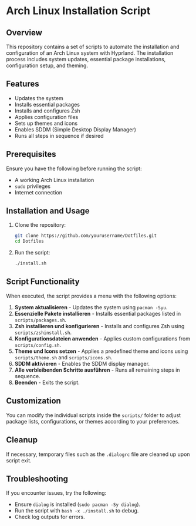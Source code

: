 # Arch Linux Installation Script

## Overview

This repository contains a set of scripts to automate the installation and configuration of an Arch Linux system with Hyprland. The installation process includes system updates, essential package installations, configuration setup, and theming.

## Features

- Updates the system
- Installs essential packages
- Installs and configures Zsh
- Applies configuration files
- Sets up themes and icons
- Enables SDDM (Simple Desktop Display Manager)
- Runs all steps in sequence if desired

## Prerequisites

Ensure you have the following before running the script:

- A working Arch Linux installation
- `sudo` privileges
- Internet connection

## Installation and Usage

1. Clone the repository:

   ```bash
   git clone https://github.com/yourusername/Dotfiles.git
   cd Dotfiles
   ```

2. Run the script:

   ```bash
   ./install.sh
   ```

## Script Functionality

When executed, the script provides a menu with the following options:

1. **System aktualisieren** - Updates the system using `pacman -Syu`.
2. **Essenzielle Pakete installieren** - Installs essential packages listed in `scripts/packages.sh`.
3. **Zsh installieren und konfigurieren** - Installs and configures Zsh using `scripts/zshinstall.sh`.
4. **Konfigurationsdateien anwenden** - Applies custom configurations from `scripts/config.sh`.
5. **Theme und Icons setzen** - Applies a predefined theme and icons using `scripts/theme.sh` and `scripts/icons.sh`.
6. **SDDM aktivieren** - Enables the SDDM display manager.
7. **Alle verbleibenden Schritte ausführen** - Runs all remaining steps in sequence.
8. **Beenden** - Exits the script.

## Customization

You can modify the individual scripts inside the `scripts/` folder to adjust package lists, configurations, or themes according to your preferences.

## Cleanup

If necessary, temporary files such as the `.dialogrc` file are cleaned up upon script exit.

## Troubleshooting

If you encounter issues, try the following:

- Ensure `dialog` is installed (`sudo pacman -Sy dialog`).
- Run the script with `bash -x ./install.sh` to debug.
- Check log outputs for errors.

